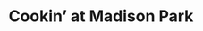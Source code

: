 ---
title: "Cookin’ at Madison Park"
url: /seattle/cookin-at-madison-park/
shop: Haushaltsartikel
---